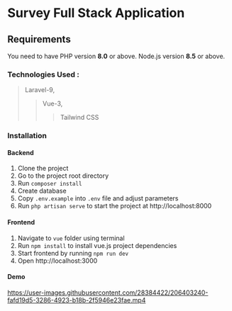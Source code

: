 # Survey Full Stack Application

## Requirements
You need to have PHP version **8.0** or above. Node.js version **8.5** or above.

### Technologies Used : 
> Laravel-9,
>> Vue-3, 
>>> Tailwind CSS

### Installation

#### Backend
1. Clone the project
2. Go to the project root directory
3. Run `composer install`
4. Create database
5. Copy `.env.example` into `.env` file and adjust parameters
6. Run `php artisan serve` to start the project at http://localhost:8000

#### Frontend
1. Navigate to `vue` folder using terminal
2. Run `npm install` to install vue.js project dependencies
3. Start frontend by running `npm run dev`
4. Open http://localhost:3000

#### Demo



https://user-images.githubusercontent.com/28384422/206403240-fafd19d5-3286-4923-b18b-2f5946e23fae.mp4

